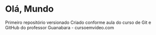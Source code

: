 # Olá, Mundo
 Primeiro repositório versionado
 Criado conforme aula do curso de Git e GitHub do professor Guanabara -  cursoemvideo.com
